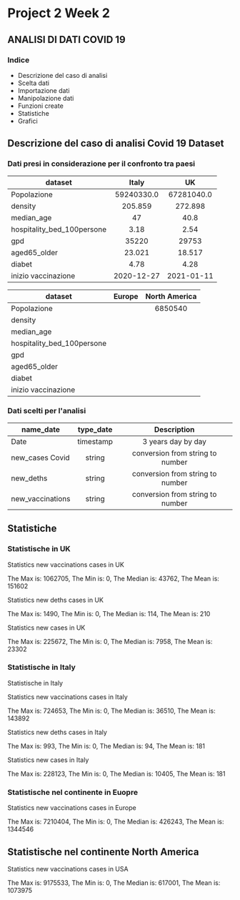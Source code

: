 # Project 2 Week 2

## ANALISI DI DATI COVID 19 

### Indice
- Descrizione del caso di analisi
- Scelta dati
- Importazione dati
- Manipolazione dati
- Funzioni create
- Statistiche
- Grafici


## Descrizione del caso di analisi Covid 19 Dataset

### Dati presi in considerazione per il confronto tra paesi 

| dataset        | Italy        | UK    |
| ------------- |:-------------:| :-------------:|
| Popolazione |59240330.0 |67281040.0 |
| density | 205.859| 272.898|
| median_age | 47| 40.8|
| hospitality_bed_100persone | 3.18|2.54|
| gpd | 35220|29753|
| aged65_older | 23.021| 18.517
| diabet | 4.78| 4.28
| inizio vaccinazione | 2020-12-27| 2021-01-11 |


| dataset        | Europe        | North America   |
| ------------- |:-------------:| :-------------:|
| Popolazione || 6850540 |
| density | | |
| median_age | | |
| hospitality_bed_100persone | |
| gpd | ||
| aged65_older | | 
| diabet | | 
| inizio vaccinazione | |  |

### Dati scelti per l'analisi

| name_date        | type_date        | Description   |
| ------------- |:-------------:| :-------------:|
| Date | timestamp|3 years day by day |
| new_cases Covid | string| conversion from string to number|
| new_deths | string| conversion from string to number|
| new_vaccinations | string| conversion from string to number|



## Statistiche

### Statistische in UK

Statistics new vaccinations cases in UK 

The Max is: 1062705, The Min is:  0, The Median is: 43762, The Mean is: 151602

Statistics new deths cases in UK 

The Max is: 1490, The Min is:  0, The Median is: 114, The Mean is: 210

Statistics new cases in UK 

The Max is: 225672, The Min is:  0, The Median is: 7958, The Mean is: 23302



### Statistische in Italy
Statistische in Italy


Statistics new vaccinations cases in Italy 

The Max is: 724653, The Min is:  0, The Median is: 36510, The Mean is: 143892

Statistics new deths cases in Italy 

The Max is: 993, The Min is:  0, The Median is: 94, The Mean is: 181

Statistics new cases in Italy 

The Max is: 228123, The Min is:  0, The Median is: 10405, The Mean is: 181


### Statistische nel continente in Euopre

Statistics new vaccinations cases in Europe 

The Max is: 7210404, The Min is:  0, The Median is: 426243, The Mean is: 1344546


## Statistische nel continente North America


Statistics new vaccinations cases in USA 

The Max is: 9175533, The Min is:  0, The Median is: 617001, The Mean is: 1073975

